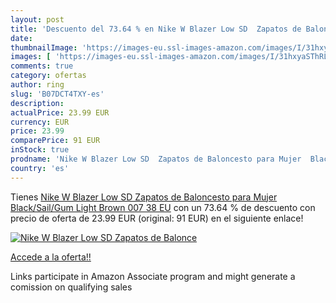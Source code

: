 ```yaml
---
layout: post
title: 'Descuento del 73.64 % en Nike W Blazer Low SD  Zapatos de Balonce'
date: 
thumbnailImage: 'https://images-eu.ssl-images-amazon.com/images/I/31hxyaSThRL._SL200_.jpg'
images: [ 'https://images-eu.ssl-images-amazon.com/images/I/31hxyaSThRL._SL200_.jpg' ]
comments: true
category: ofertas
author: ring
slug: 'B07DCT4TXY-es'
description:
actualPrice: 23.99 EUR
currency: EUR
price: 23.99
comparePrice: 91 EUR
inStock: true
prodname: 'Nike W Blazer Low SD  Zapatos de Baloncesto para Mujer  Black/Sail/Gum Light Brown 007  38 EU'
country: 'es'
---
```


Tienes [Nike W Blazer Low SD  Zapatos de Baloncesto para Mujer  Black/Sail/Gum Light Brown 007  38 EU](https://www.amazon.es/dp/B07DCT4TXY/?tag=tolees-21) con un 73.64 % de descuento con precio de oferta de 23.99 EUR (original: 91 EUR) en el siguiente enlace!

[![Nike W Blazer Low SD  Zapatos de Balonce](https://images-eu.ssl-images-amazon.com/images/I/31hxyaSThRL._SL200_.jpg)](https://www.amazon.es/dp/B07DCT4TXY/?tag=tolees-21)

[Accede a la oferta!!](https://www.amazon.es/dp/B07DCT4TXY/?tag=tolees-21)

Links participate in Amazon Associate program and might generate a comission on qualifying sales


